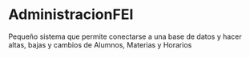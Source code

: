 # AdministracionFEI
Pequeño sistema que permite conectarse a una base de datos y hacer altas, bajas y cambios de Alumnos, Materias y Horarios
